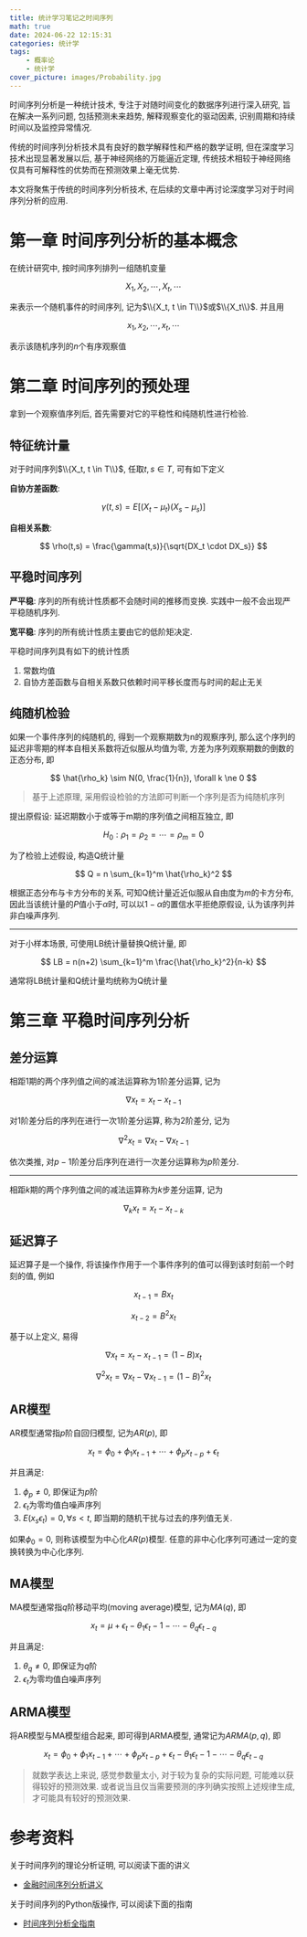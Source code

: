 ```yaml
---
title: 统计学习笔记之时间序列
math: true
date: 2024-06-22 12:15:31
categories: 统计学
tags:
    - 概率论
    - 统计学
cover_picture: images/Probability.jpg
---
```


时间序列分析是一种统计技术, 专注于对随时间变化的数据序列进行深入研究, 旨在解决一系列问题, 包括预测未来趋势, 解释观察变化的驱动因素, 识别周期和持续时间以及监控异常情况. 

传统的时间序列分析技术具有良好的数学解释性和严格的数学证明, 但在深度学习技术出现显著发展以后, 基于神经网络的万能逼近定理, 传统技术相较于神经网络仅具有可解释性的优势而在预测效果上毫无优势. 

本文将聚焦于传统的时间序列分析技术, 在后续的文章中再讨论深度学习对于时间序列分析的应用.


第一章 时间序列分析的基本概念
===========================

在统计研究中, 按时间序列排列一组随机变量

$$
X_1, X_2, \cdots, X_t, \cdots
$$

来表示一个随机事件的时间序列, 记为$\\{X_t, t \in T\\}$或$\\{X_t\\}$. 并且用

$$
x_1, x_2, \cdots, x_t, \cdots
$$

表示该随机序列的$n$个有序观察值


第二章 时间序列的预处理
========================

拿到一个观察值序列后, 首先需要对它的平稳性和纯随机性进行检验.


特征统计量
-------------

对于时间序列$\\{X_t, t \in T\\}$, 任取$t,s \in T$, 可有如下定义

**自协方差函数**:

$$
\gamma(t,s) = E[(X_t - \mu_t)(X_s - \mu_s)]
$$

**自相关系数**:

$$
\rho(t,s) = \frac{\gamma(t,s)}{\sqrt{DX_t \cdot DX_s}}
$$




平稳时间序列
-------------

**严平稳**: 序列的所有统计性质都不会随时间的推移而变换. 实践中一般不会出现严平稳随机序列.

**宽平稳**: 序列的所有统计性质主要由它的低阶矩决定.

平稳时间序列具有如下的统计性质

1. 常数均值
2. 自协方差函数与自相关系数只依赖时间平移长度而与时间的起止无关

纯随机检验
--------------

如果一个事件序列的纯随机的, 得到一个观察期数为n的观察序列, 那么这个序列的延迟非零期的样本自相关系数将近似服从均值为零, 方差为序列观察期数的倒数的正态分布, 即

$$
\hat{\rho_k} \sim N(0, \frac{1}{n}), \forall k \ne 0
$$

> 基于上述原理, 采用假设检验的方法即可判断一个序列是否为纯随机序列

提出原假设: 延迟期数小于或等于m期的序列值之间相互独立, 即

$$
H_0: \rho_1 = \rho_2 = \cdots = \rho_m = 0
$$

为了检验上述假设, 构造Q统计量

$$
Q = n \sum_{k=1}^m \hat{\rho_k}^2
$$

根据正态分布与卡方分布的关系, 可知Q统计量近近似服从自由度为$m$的卡方分布, 因此当该统计量的$P$值小于$\alpha$时, 可以以$1-\alpha$的置信水平拒绝原假设, 认为该序列并非白噪声序列.

---------------

对于小样本场景, 可使用LB统计量替换Q统计量, 即

$$
LB = n(n+2) \sum_{k=1}^m \frac{\hat{\rho_k}^2}{n-k}
$$

通常将LB统计量和Q统计量均统称为Q统计量


第三章 平稳时间序列分析
=======================


差分运算
--------------

相距1期的两个序列值之间的减法运算称为1阶差分运算, 记为

$$
\nabla x_t = x_t - x_{t-1}
$$

对1阶差分后的序列在进行一次1阶差分运算, 称为2阶差分, 记为

$$
\nabla^2 x_t = \nabla x_t - \nabla x_{t-1}
$$

依次类推, 对$p-1$阶差分后序列在进行一次差分运算称为$p$阶差分.

---------------

相距$k$期的两个序列值之间的减法运算称为$k$步差分运算, 记为

$$
\nabla_k x_t = x_t - x_{t-k}
$$


延迟算子
--------------

延迟算子是一个操作, 将该操作作用于一个事件序列的值可以得到该时刻前一个时刻的值, 例如

$$
x_{t-1} = Bx_t
$$

$$
x_{t-2} = B^2x_t
$$

基于以上定义, 易得

$$
\nabla x_t = x_t - x_{t-1} = (1- B)x_t
$$

$$
\nabla^2 x_t = \nabla x_t - \nabla x_{t-1} = (1- B)^2 x_t
$$

AR模型
----------

AR模型通常指$p$阶自回归模型, 记为$AR(p)$, 即

$$
x_t = \phi_0 + \phi_1x_{t-1}+ \cdots + \phi_p x_{t-p} + \epsilon_t 
$$

并且满足:
1. $\phi_p \ne 0$, 即保证为$p$阶
2. $\epsilon_t$为零均值白噪声序列
3. $E(x_s \epsilon_t)=0, \forall s < t$, 即当期的随机干扰与过去的序列值无关.

如果$\phi_0 = 0$, 则称该模型为中心化$AR(p)$模型. 任意的非中心化序列可通过一定的变换转换为中心化序列.

MA模型
----------

MA模型通常指$q$阶移动平均(moving average)模型, 记为$MA(q)$, 即

$$
x_t = \mu + \epsilon_t - \theta_1 \epsilon_t-1 - \cdots -\theta_q \epsilon_{t-q}
$$

并且满足:
1. $\theta_q \ne 0$, 即保证为$q$阶
2. $\epsilon_t$为零均值白噪声序列


ARMA模型
--------------

将AR模型与MA模型组合起来, 即可得到ARMA模型, 通常记为$ARMA(p,q)$, 即

$$
x_t = \phi_0 + \phi_1x_{t-1}+ \cdots + \phi_p x_{t-p} + \epsilon_t  - \theta_1 \epsilon_t-1 - \cdots -\theta_q \epsilon_{t-q}
$$

> 就数学表达上来说, 感觉参数量太小, 对于较为复杂的实际问题, 可能难以获得较好的预测效果. 或者说当且仅当需要预测的序列确实按照上述规律生成, 才可能具有较好的预测效果.


参考资料
===============

关于时间序列的理论分析证明, 可以阅读下面的讲义

- [金融时间序列分析讲义](https://www.math.pku.edu.cn/teachers/lidf/course/fts/ftsnotes/html/_ftsnotes/index.html)


关于时间序列的Python版操作, 可以阅读下面的指南

- [时间序列分析全指南](https://www.heywhale.com/mw/project/5da022e9037db3002d41c8e4)